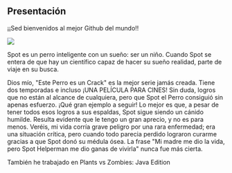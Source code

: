 ## Presentación

¡¡Sed bienvenidos al mejor Github del mundo!!

<img src="http://drive.google.com/thumbnail?id=156NiXpO5DHAnyPhkCUZ9kj3yUgAcpEQR&sz=w1000">

Spot es un perro inteligente con un sueño: ser un niño. Cuando Spot se entera de que hay un científico capaz de hacer su sueño realidad, parte de viaje en su busca.

Dios mío, "Este Perro es un Crack" es la mejor serie jamás creada. Tiene dos temporadas e incluso ¡UNA PELÍCULA PARA CINES! Sin duda, logros que no están al alcance de cualquiera, pero que Spot el Perro consiguió sin apenas esfuerzo. ¡Qué gran ejemplo a seguir! Lo mejor es que, a pesar de tener todos esos logros a sus espaldas, Spot sigue siendo un cánido humilde. Resulta evidente que le tengo un gran aprecio, y no es para menos. Veréis, mi vida corría grave peligro por una rara enfermedad; era una situación crítica, pero cuando todo parecia perdido lograron curarme gracias a que Spot donó su médula ósea. La frase "Mi madre me dio la vida, pero Spot Helperman me dio ganas de vivirla" nunca fue más cierta.

También he trabajado en Plants vs Zombies: Java Edition

<!--
**AitorSagarduy/AitorSagarduy** is a ✨ _special_ ✨ repository because its `README.md` (this file) appears on your GitHub profile.

Here are some ideas to get you started:

- 🔭 I’m currently working on ...
- 🌱 I’m currently learning ...
- 👯 I’m looking to collaborate on ...
- 🤔 I’m looking for help with ...
- 💬 Ask me about ...
- 📫 How to reach me: ...
- 😄 Pronouns: ...
- ⚡ Fun fact: ...
-->

